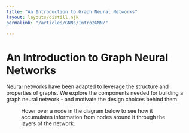 ```yaml
---
title: "An Introduction to Graph Neural Networks"
layout: layouts/distill.njk
permalink: "/articles/GNNs/Intro2GNN/"

---
```


# An Introduction to Graph Neural Networks

Neural networks have been adapted to leverage the structure and properties of graphs. We explore the components needed for building a graph neural network - and motivate the design choices behind them.

  <figure class=teaser>
    <div id=layerwise-trace> </div>
    <figcaption>
Hover over a node in the diagram below to see how it accumulates information from nodes around it through the layers of the network.
    </figcaption>
</figure>
